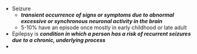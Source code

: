 - Seizure 
	- ***transient occurrence of signs or symptoms due to abnormal excessive or synchronous neuronal activity in the brain***
	- 5-10% have an episode once mostly in early childhood or late adult 
- Epilepsy is ***condition in which a person has a risk of recurrent seizures due to a chronic, underlying process***
- 